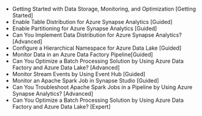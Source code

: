 - Getting Started with Data Storage, Monitoring, and Optimization [Getting Started]
- Enable Table Distribution for Azure Synapse Analytics [Guided]
- Enable Partitioning for Azure Synapse Analytics [Guided]
- Can You Implement Data Distribution for Azure Synapse Analytics? [Advanced]
- Configure a Hierarchical Namespace for Azure Data Lake [Guided]
- Monitor Data in an Azure Data Factory Pipeline[Guided]
- Can You Optimize a Batch Processing Solution by Using Azure Data Factory and Azure Data Lake?  [Advanced]
- Monitor Stream Events by Using Event Hub [Guided]
- Monitor an Apache Spark Job in Synapse Studio [Guided]
- Can You Troubleshoot Apache Spark Jobs in a Pipeline by Using Azure Synapse Analytics? [Advanced]
- Can You Optimize a Batch Processing Solution by Using Azure Data Factory and Azure Data Lake? [Expert]
